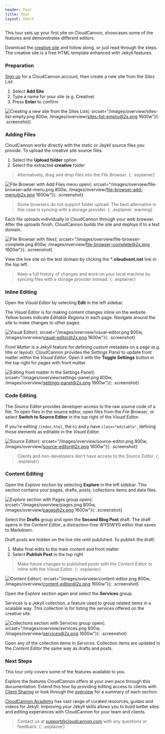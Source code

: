 ```yaml
---
header: Tour
title: Tour
layout: short
---
```


This tour sets up your first site on CloudCannon, showcases some of the features and demonstrates different editors.

Download the [creative site](/creative.zip) and follow along, or just read through the steps.
The creative site is a free HTML template enhanced with Jekyll features.

### Preparation

[Sign up](https://app.cloudcannon.com/users/sign_up) for a CloudCannon account, then create a new site from the *Sites List*:

1. Select **Add Site**
2. Type a name for your site (e.g. Creative)
3. Press **Enter** to confirm

![Creating a new site from the Sites List](/images/overview/sites-list-empty.png){: srcset="/images/overview/sites-list-empty.png 800w, /images/overview/sites-list-empty@2x.png 1600w"}{: .screenshot}

### Adding Files

CloudCannon works directly with the static or Jeykll source files you provide. To upload the creative site source files:

1. Select the **Upload folder** option
2. Select the extracted **creative** folder

> Alternatively, drag and drop files into the *File Browser*.
{: .explainer}

![File Browser with Add Files menu open](/images/overview/file-browser-add-menu.png){: srcset="/images/overview/file-browser-add-menu.png 800w, /images/overview/file-browser-add-menu@2x.png 1600w"}{: .screenshot}

> Some browsers do not support folder upload. The best alternative in this case is syncing with a storage provider.
{: .explainer .warning}

Each file uploads individually to CloudCannon through your web browser.
After the uploads finish, CloudCannon builds the site and deploys it to a test domain.

![File Browser with files](/images/overview/file-browser-complete.png){: srcset="/images/overview/file-browser-complete.png 800w, /images/overview/file-browser-complete@2x.png 1600w"}{: .screenshot}

View the live site on the test domain by clicking the ***.cloudvent.net** link in the top left.

> Keep a full history of changes and work on your local machine by syncing files with a storage provider instead.
{: .explainer}

### Inline Editing

Open the *Visual Editor* by selecting **Edit** in the left sidebar.

The *Visual Editor* is for making content changes inline on the website.
Yellow boxes indicate *Editable Regions* in each page.
Navigate around the site to make changes to other pages.

![Visual Editor](/images/overview/visual-editor.png){: srcset="/images/overview/visual-editor.png 800w, /images/overview/visual-editor@2x.png 1600w"}{: .screenshot}

*Front Matter* is a Jekyll feature for defining custom metadata on a page (e.g. title or layout).
CloudCannon provides the *Settings Panel* to update front matter within the *Visual Editor*.
Open it with the **Toggle Settings** button in the top right for pages with front matter.

![Editing front matter in the Settings Panel](/images/overview/settings-panel.png){: srcset="/images/overview/settings-panel.png 800w, /images/overview/settings-panel@2x.png 1600w"}{: .screenshot}

### Code Editing

The *Source Editor* provides developer-access to the raw source code of a file.
To open files in the source editor, open files from the *File Browser*, or select **Switch to Source Editor** in the top right of the *Visual Editor*.

If you're editing `/index.html`, the `h1` and `p` have `class="editable"`, defining those elements as editable in the *Visual Editor*.

![Source Editor](/images/overview/source-editor.png){: srcset="/images/overview/source-editor.png 800w, /images/overview/source-editor@2x.png 1600w"}{: .screenshot}

> Clients and non-developers don't have access to the *Source Editor*.
{: .explainer}

### Content Editing

Open the *Explore* section by selecting **Explore** in the left sidebar.
This section contains your pages, drafts, posts, collections items and data files.

![Explore section with Pages group open](/images/overview/pages.png){: srcset="/images/overview/pages.png 800w, /images/overview/pages@2x.png 1600w"}{: .screenshot}

Select the **Drafts** group and open the **Second Blog Post** draft.
The draft opens in the *Content Editor*, a distraction-free WYSIWYG editor that saves to Markdown.

Draft posts are hidden on the live site until published. To publish the draft:

1. Make final edits to the main content and front matter
2. Select **Publish Post** in the top right

> Make future changes to published posts with the *Content Editor* or inline with the *Visual Editor*.
{: .explainer}

![Content Editor](/images/overview/content-editor.png){: srcset="/images/overview/content-editor.png 800w, /images/overview/content-editor@2x.png 1600w"}{: .screenshot}

Open the *Explore* section again and select the **Services** group.

Services is a Jekyll collection, a feature used to group related items in a scalable way.
This collection is for listing the services offered on the creative site.

![Collections section with Services group open](/images/overview/services.png){: srcset="/images/overview/services.png 800w, /images/overview/services@2x.png 1600w"}{: .screenshot}

Open any of the collection items in *Services*.
Collection items are updated in the *Content Editor* the same way as drafts and posts.

### Next Steps

This tour only covers some of the features available to you.

Explore the features CloudCannon offers at your own pace through this documentation. Extend this tour by providing editing access to clients with [Client Sharing](/sharing/client-sharing/) or look through the [overview](/#features) for a summary of each section.

[CloudCannon Academy](https://learn.cloudcannon.com/) has vast range of curated resources, guides and videos for Jekyll. Improving your Jekyll skills allows you to build better sites and editing experiences with CloudCannon for your team and clients.

> Contact us at [support@cloudcannon.com](mailto:support@cloudcannon.com) with any questions or feedback.
{: .explainer}
